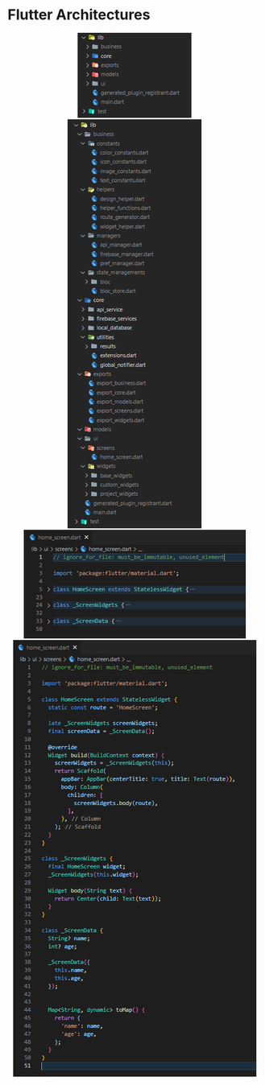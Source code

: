 # Flutter Architectures

<div style="text-align:center"><img src="https://github.com/ciyabox/Flutter_Architectures/blob/master/images/flutter_arc_1.PNG" /></div>
<div style="text-align:center"><img src="https://github.com/ciyabox/Flutter_Architectures/blob/master/images/flutter_arc_2.PNG" /></div>
<div style="text-align:center"><img src="https://github.com/ciyabox/Flutter_Architectures/blob/master/images/flutter_arc_3.PNG" /></div>
<div style="text-align:center"><img src="https://github.com/ciyabox/Flutter_Architectures/blob/master/images/flutter_arc_4.PNG" /></div>
